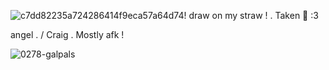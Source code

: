 ![c7dd82235a724286414f9eca57a64d74](https://github.com/user-attachments/assets/9465112e-917a-4790-b495-9fd7b9f3c2b5)! 
draw on my straw  !  . Taken  💞  :3 



angel  . / Craig  . Mostly afk  ! 


![0278-galpals](https://github.com/user-attachments/assets/847db77a-0b22-4a03-92e6-b183b5965dca)